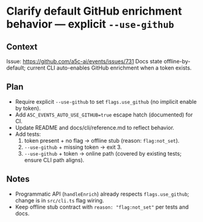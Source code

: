 # Clarify default GitHub enrichment behavior — explicit `--use-github`

## Context

Issue: https://github.com/a5c-ai/events/issues/731
Docs state offline-by-default; current CLI auto-enables GitHub enrichment when a token exists.

## Plan

- Require explicit `--use-github` to set `flags.use_github` (no implicit enable by token).
- Add `A5C_EVENTS_AUTO_USE_GITHUB=true` escape hatch (documented) for CI.
- Update README and docs/cli/reference.md to reflect behavior.
- Add tests:
  1. token present + no flag → offline stub (reason: `flag:not_set`).
  2. `--use-github` + missing token → exit 3.
  3. `--use-github` + token → online path (covered by existing tests; ensure CLI path aligns).

## Notes

- Programmatic API (`handleEnrich`) already respects `flags.use_github`; change is in `src/cli.ts` flag wiring.
- Keep offline stub contract with `reason: "flag:not_set"` per tests and docs.
